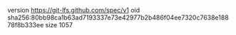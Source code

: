 version https://git-lfs.github.com/spec/v1
oid sha256:80bb98ca1b63ad7193337e73e42977b2b486f04ee7320c7638e18878f8b333ee
size 1057
